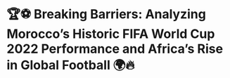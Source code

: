 # 🏆⚽ Breaking Barriers: Analyzing Morocco’s Historic FIFA World Cup 2022 Performance and Africa’s Rise in Global Football 🌍🔥
